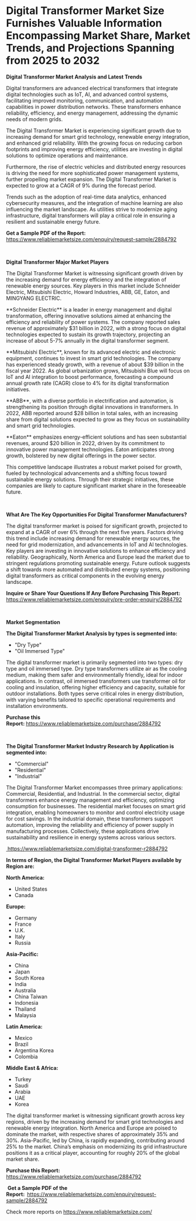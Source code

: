 <p><h1>Digital Transformer Market Size Furnishes Valuable Information Encompassing Market Share, Market Trends, and Projections Spanning from 2025 to 2032</h1></p><p><strong>Digital Transformer Market Analysis and Latest Trends</strong></p>
<p><p>Digital transformers are advanced electrical transformers that integrate digital technologies such as IoT, AI, and advanced control systems, facilitating improved monitoring, communication, and automation capabilities in power distribution networks. These transformers enhance reliability, efficiency, and energy management, addressing the dynamic needs of modern grids.</p><p>The Digital Transformer Market is experiencing significant growth due to increasing demand for smart grid technology, renewable energy integration, and enhanced grid reliability. With the growing focus on reducing carbon footprints and improving energy efficiency, utilities are investing in digital solutions to optimize operations and maintenance.</p><p>Furthermore, the rise of electric vehicles and distributed energy resources is driving the need for more sophisticated power management systems, further propelling market expansion. The Digital Transformer Market is expected to grow at a CAGR of 9% during the forecast period. </p><p>Trends such as the adoption of real-time data analytics, enhanced cybersecurity measures, and the integration of machine learning are also influencing the market landscape. As utilities strive to modernize aging infrastructure, digital transformers will play a critical role in ensuring a resilient and sustainable energy future.</p></p>
<p><strong>Get a Sample PDF of the Report:&nbsp;</strong> <a href="https://www.reliablemarketsize.com/enquiry/request-sample/2884792?utm_campaign=2932&utm_medium=2&utm_source=Github&utm_content=ia&utm_term=13032025&utm_id=digital-transformer">https://www.reliablemarketsize.com/enquiry/request-sample/2884792</a></p>
<p>&nbsp;</p>
<p><strong>Digital Transformer Major Market Players</strong></p>
<p><p>The Digital Transformer Market is witnessing significant growth driven by the increasing demand for energy efficiency and the integration of renewable energy sources. Key players in this market include Schneider Electric, Mitsubishi Electric, Howard Industries, ABB, GE, Eaton, and MINGYANG ELECTRIC.</p><p>**Schneider Electric** is a leader in energy management and digital transformation, offering innovative solutions aimed at enhancing the efficiency and reliability of power systems. The company reported sales revenue of approximately $31 billion in 2022, with a strong focus on digital technologies expected to sustain its growth trajectory, projecting an increase of about 5-7% annually in the digital transformer segment.</p><p>**Mitsubishi Electric**, known for its advanced electric and electronic equipment, continues to invest in smart grid technologies. The company has experienced steady growth, with a revenue of about $39 billion in the fiscal year 2022. As global urbanization grows, Mitsubishi Blue will focus on IoT and AI integration to boost performance, forecasting a compound annual growth rate (CAGR) close to 4% for its digital transformation initiatives.</p><p>**ABB**, with a diverse portfolio in electrification and automation, is strengthening its position through digital innovations in transformers. In 2022, ABB reported around $28 billion in total sales, with an increasing share from digital solutions expected to grow as they focus on sustainability and smart grid technologies.</p><p>**Eaton** emphasizes energy-efficient solutions and has seen substantial revenues, around $20 billion in 2022, driven by its commitment to innovative power management technologies. Eaton anticipates strong growth, bolstered by new digital offerings in the power sector.</p><p>This competitive landscape illustrates a robust market poised for growth, fueled by technological advancements and a shifting focus toward sustainable energy solutions. Through their strategic initiatives, these companies are likely to capture significant market share in the foreseeable future.</p></p>
<p>&nbsp;</p>
<p><strong>What Are The Key Opportunities For Digital Transformer Manufacturers?</strong></p>
<p><p>The digital transformer market is poised for significant growth, projected to expand at a CAGR of over 6% through the next five years. Factors driving this trend include increasing demand for renewable energy sources, the need for grid modernization, and advancements in IoT and AI technologies. Key players are investing in innovative solutions to enhance efficiency and reliability. Geographically, North America and Europe lead the market due to stringent regulations promoting sustainable energy. Future outlook suggests a shift towards more automated and distributed energy systems, positioning digital transformers as critical components in the evolving energy landscape.</p></p>
<p><strong>Inquire or Share Your Questions If Any Before Purchasing This Report:</strong> <a href="https://www.reliablemarketsize.com/enquiry/pre-order-enquiry/2884792?utm_campaign=2932&utm_medium=2&utm_source=Github&utm_content=ia&utm_term=13032025&utm_id=digital-transformer">https://www.reliablemarketsize.com/enquiry/pre-order-enquiry/2884792</a></p>
<p>&nbsp;</p>
<p><strong>Market Segmentation</strong></p>
<p><strong>The Digital Transformer Market Analysis by types is segmented into:</strong></p>
<p><ul><li>"Dry Type"</li><li>"Oil Immersed Type"</li></ul></p>
<p><p>The digital transformer market is primarily segmented into two types: dry type and oil immersed type. Dry type transformers utilize air as the cooling medium, making them safer and environmentally friendly, ideal for indoor applications. In contrast, oil immersed transformers use transformer oil for cooling and insulation, offering higher efficiency and capacity, suitable for outdoor installations. Both types serve critical roles in energy distribution, with varying benefits tailored to specific operational requirements and installation environments.</p></p>
<p><strong>Purchase this Report:&nbsp;</strong><a href="https://www.reliablemarketsize.com/purchase/2884792?utm_campaign=2932&utm_medium=2&utm_source=Github&utm_content=ia&utm_term=13032025&utm_id=digital-transformer">https://www.reliablemarketsize.com/purchase/2884792</a></p>
<p>&nbsp;</p>
<p><strong>The Digital Transformer Market Industry Research by Application is segmented into:</strong></p>
<p><ul><li>"Commercial"</li><li>"Residential"</li><li>"Industrial"</li></ul></p>
<p><p>The Digital Transformer Market encompasses three primary applications: Commercial, Residential, and Industrial. In the commercial sector, digital transformers enhance energy management and efficiency, optimizing consumption for businesses. The residential market focuses on smart grid integration, enabling homeowners to monitor and control electricity usage for cost savings. In the industrial domain, these transformers support automation, improving the reliability and efficiency of power supply in manufacturing processes. Collectively, these applications drive sustainability and resilience in energy systems across various sectors.</p></p>
<p><a href="https://www.reliablemarketsize.com/digital-transformer-r2884792?utm_campaign=2932&utm_medium=2&utm_source=Github&utm_content=ia&utm_term=13032025&utm_id=digital-transformer">&nbsp;https://www.reliablemarketsize.com/digital-transformer-r2884792</a></p>
<p><strong>In terms of Region, the Digital Transformer Market Players available by Region are:</strong></p>
<p>
    <p> <strong> North America: </strong>
        <ul>
            <li>United States</li>
            <li>Canada</li>
        </ul>
        </p> 
    <p> <strong> Europe: </strong>
        <ul>
            <li>Germany</li>
            <li>France</li>
            <li>U.K.</li>
            <li>Italy</li>
            <li>Russia</li>
        </ul>
        </p> 
    <p> <strong> Asia-Pacific: </strong>
        <ul>
            <li>China</li>
            <li>Japan</li>
            <li>South Korea</li>
            <li>India</li>
            <li>Australia</li>
            <li>China Taiwan</li>
            <li>Indonesia</li>
            <li>Thailand</li>
            <li>Malaysia</li>
        </ul>
        </p> 
    <p> <strong> Latin America: </strong>
        <ul>
            <li>Mexico</li>
            <li>Brazil</li>
            <li>Argentina Korea</li>
            <li>Colombia</li>
        </ul>
        </p> 
    <p> <strong> Middle East & Africa: </strong>
        <ul>
            <li>Turkey</li>
            <li>Saudi</li>
            <li>Arabia</li>
            <li>UAE</li>
            <li>Korea</li>
        </ul>
    </p>
    </p>
<p><p>The digital transformer market is witnessing significant growth across key regions, driven by the increasing demand for smart grid technologies and renewable energy integration. North America and Europe are poised to dominate the market, with respective shares of approximately 35% and 30%. Asia-Pacific, led by China, is rapidly expanding, contributing around 25% to the market. China’s emphasis on modernizing its grid infrastructure positions it as a critical player, accounting for roughly 20% of the global market share.</p></p>
<p><strong>Purchase this Report: </strong><a href="https://www.reliablemarketsize.com/purchase/2884792?utm_campaign=2932&utm_medium=2&utm_source=Github&utm_content=ia&utm_term=13032025&utm_id=digital-transformer">https://www.reliablemarketsize.com/purchase/2884792</a></p>
<p>&nbsp;<strong>Get a Sample PDF of the Report:&nbsp;&nbsp;</strong><a href="https://www.reliablemarketsize.com/enquiry/request-sample/2884792?utm_campaign=2932&utm_medium=2&utm_source=Github&utm_content=ia&utm_term=13032025&utm_id=digital-transformer">https://www.reliablemarketsize.com/enquiry/request-sample/2884792</a></p>
<p><strong></strong></p>
<p>Check more reports on <a href="https://www.reliablemarketsize.com/?utm_campaign=2932&utm_medium=2&utm_source=Github&utm_content=ia&utm_term=13032025&utm_id=digital-transformer">https://www.reliablemarketsize.com/</a></p>